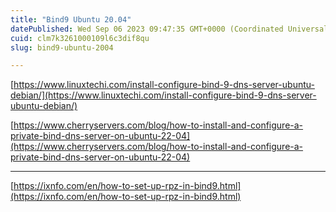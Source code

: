 ```yaml
---
title: "Bind9 Ubuntu 20.04"
datePublished: Wed Sep 06 2023 09:47:35 GMT+0000 (Coordinated Universal Time)
cuid: clm7k3261000109l6c3dif8qu
slug: bind9-ubuntu-2004

---
```


[https://www.linuxtechi.com/install-configure-bind-9-dns-server-ubuntu-debian/](https://www.linuxtechi.com/install-configure-bind-9-dns-server-ubuntu-debian/)

[https://www.cherryservers.com/blog/how-to-install-and-configure-a-private-bind-dns-server-on-ubuntu-22-04](https://www.cherryservers.com/blog/how-to-install-and-configure-a-private-bind-dns-server-on-ubuntu-22-04)

---

[https://ixnfo.com/en/how-to-set-up-rpz-in-bind9.html](https://ixnfo.com/en/how-to-set-up-rpz-in-bind9.html)
